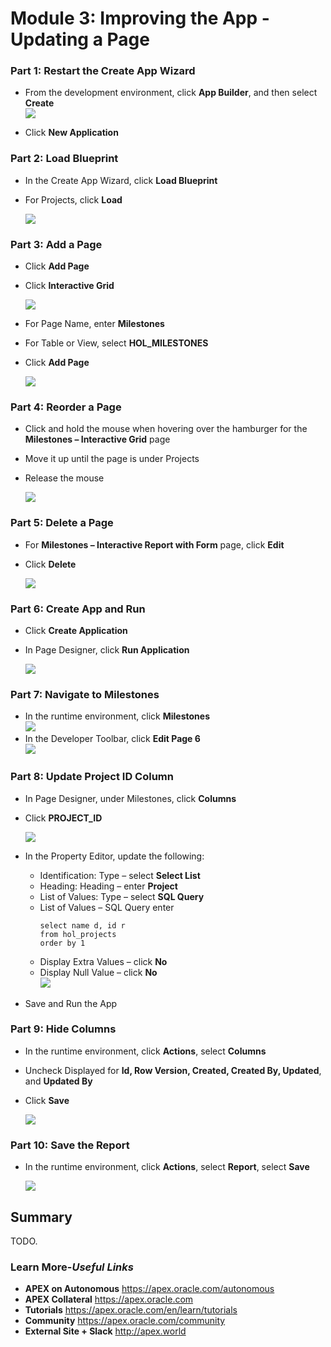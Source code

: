 # Module 3: Improving the App - Updating a Page

### **Part 1**: Restart the Create App Wizard

- From the development environment, click **App Builder**, and then select **Create**  
    ![](images/3/app-builder-create.png)

- Click **New Application**

### **Part 2**: Load Blueprint

- In the Create App Wizard, click **Load Blueprint**
- For Projects, click **Load**

    ![](images/3/load-blueprint.png)

### **Part 3**: Add a Page

- Click **Add Page**
- Click **Interactive Grid**

    ![](images/3/add-interactive-grid.png)

- For Page Name, enter **Milestones**
- For Table or View, select **HOL_MILESTONES**
- Click **Add Page**

    ![](images/3/enter-values-interactive-grid.png)

### **Part 4**: Reorder a Page

- Click and hold the mouse when hovering over the hamburger for
the **Milestones – Interactive Grid** page
- Move it up until the page is under Projects
- Release the mouse

    ![](images/3/reorder-pages.png)

### **Part 5**: Delete a Page

- For **Milestones – Interactive Report with Form** page, click **Edit**
- Click **Delete**

    ![](images/3/delete-a-page.png)

### **Part 6**: Create App and Run

- Click **Create Application**
- In Page Designer, click **Run Application**

    ![](images/3/create-app-and-run.png)

### **Part 7**: Navigate to Milestones

- In the runtime environment, click **Milestones**  
    ![](images/3/runtime-milestone.png)
- In the Developer Toolbar, click **Edit Page 6**  
    ![](images/3/edit-page-milestone.png)

### **Part 8**: Update Project ID Column

- In Page Designer, under Milestones, click **Columns**
- Click **PROJECT_ID**

    ![](images/3/update-column.png)

- In the Property Editor, update the following:
  - Identification: Type – select **Select List**
  - Heading: Heading – enter **Project**
  - List of Values: Type – select **SQL Query**
  - List of Values – SQL Query enter 
    ```
    select name d, id r 
    from hol_projects 
    order by 1
    ```
  - Display Extra Values – click **No**
  - Display Null Value – click **No**   
    ![](images/3/update-and-save.png)
- Save and Run the App

### **Part 9**: Hide Columns

- In the runtime environment, click **Actions**, select **Columns**
- Uncheck Displayed for **Id, Row Version, Created, Created By,
Updated**, and **Updated By**
- Click **Save**

    ![](images/3/hide-columns.png)

### **Part 10**: Save the Report

- In the runtime environment, click **Actions**, select **Report**,
select **Save**

    ![](images/3/save-the-report.png)

## Summary

TODO.

### **Learn More**-*Useful Links*

- **APEX on Autonomous** https://apex.oracle.com/autonomous
- **APEX Collateral** https://apex.oracle.com
- **Tutorials** https://apex.oracle.com/en/learn/tutorials
- **Community** https://apex.oracle.com/community
- **External Site + Slack** http://apex.world
